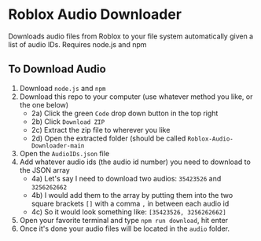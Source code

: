 # Roblox Audio Downloader

Downloads audio files from Roblox to your file system automatically given a list of audio IDs.
Requires node.js and npm

## To Download Audio

1. Download `node.js` and `npm`
2. Download this repo to your computer (use whatever method you like, or the one below)
   - 2a) Click the green `Code` drop down button in the top right
   - 2b) Click `Download ZIP`
   - 2c) Extract the zip file to wherever you like
   - 2d) Open the extracted folder (should be called `Roblox-Audio-Downloader-main`
3. Open the `AudioIDs.json` file
4. Add whatever audio ids (the audio id number) you need to download to the JSON array
   - 4a) Let's say I need to download two audios: `35423526` and `3256262662`
   - 4b) I would add them to the array by putting them into the two square brackets `[]` with a comma `,` in between each audio id
   - 4c) So it would look something like: `[35423526, 3256262662]`
5. Open your favorite terminal and type `npm run download`, hit enter
6. Once it's done your audio files will be located in the `audio` folder.
